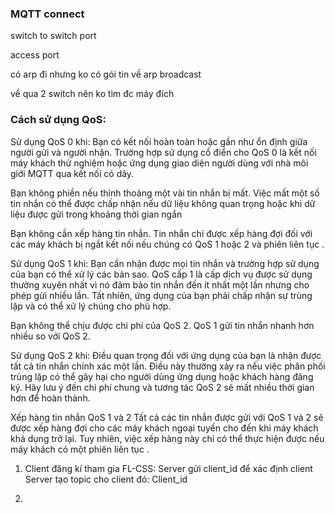 ### MQTT connect

switch to switch port

access port

có arp đi nhưng ko có gói tin về
arp broadcast

về qua 2 switch nên ko tìm đc máy đích

### Cách sử dụng QoS:
Sử dụng QoS 0 khi:
Bạn có kết nối hoàn toàn hoặc gần như ổn định giữa người gửi và người nhận. Trường hợp sử dụng cổ điển cho QoS 0 là kết nối máy khách thử nghiệm hoặc ứng dụng giao diện người dùng với nhà môi giới MQTT qua kết nối có dây.

Bạn không phiền nếu thỉnh thoảng một vài tin nhắn bị mất. Việc mất một số tin nhắn có thể được chấp nhận nếu dữ liệu không quan trọng hoặc khi dữ liệu được gửi trong khoảng thời gian ngắn

Bạn không cần xếp hàng tin nhắn. Tin nhắn chỉ được xếp hàng đợi đối với các máy khách bị ngắt kết nối nếu chúng có QoS 1 hoặc 2 và phiên liên tục .

Sử dụng QoS 1 khi:
Bạn cần nhận được mọi tin nhắn và trường hợp sử dụng của bạn có thể xử lý các bản sao. QoS cấp 1 là cấp dịch vụ được sử dụng thường xuyên nhất vì nó đảm bảo tin nhắn đến ít nhất một lần nhưng cho phép gửi nhiều lần. Tất nhiên, ứng dụng của bạn phải chấp nhận sự trùng lặp và có thể xử lý chúng cho phù hợp.

Bạn không thể chịu được chi phí của QoS 2. QoS 1 gửi tin nhắn nhanh hơn nhiều so với QoS 2.

Sử dụng QoS 2 khi:
Điều quan trọng đối với ứng dụng của bạn là nhận được tất cả tin nhắn chính xác một lần. Điều này thường xảy ra nếu việc phân phối trùng lặp có thể gây hại cho người dùng ứng dụng hoặc khách hàng đăng ký. Hãy lưu ý đến chi phí chung và tương tác QoS 2 sẽ mất nhiều thời gian hơn để hoàn thành.

Xếp hàng tin nhắn QoS 1 và 2
Tất cả các tin nhắn được gửi với QoS 1 và 2 sẽ được xếp hàng đợi cho các máy khách ngoại tuyến cho đến khi máy khách khả dụng trở lại. Tuy nhiên, việc xếp hàng này chỉ có thể thực hiện được nếu máy khách có một phiên liên tục .

1. Client đăng kí tham gia FL-CSS: Server gửi client_id để xác định client
								   Server tạo topic cho client đó: Client_id
								   
2. 